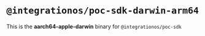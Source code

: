 # `@integrationos/poc-sdk-darwin-arm64`

This is the **aarch64-apple-darwin** binary for `@integrationos/poc-sdk`
